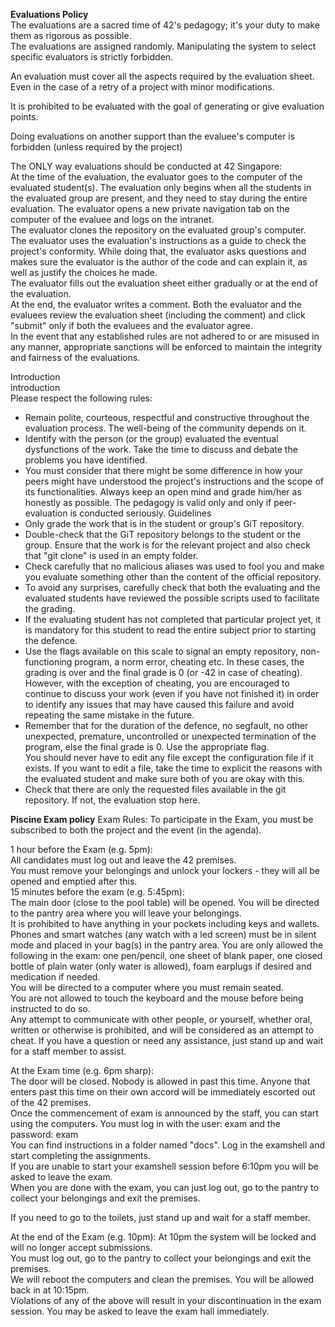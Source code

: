 **Evaluations Policy**  
The evaluations are a sacred time of 42's pedagogy; it's your duty to make them as rigorous as possible.    
The evaluations are assigned randomly. Manipulating the system to select specific evaluators is strictly forbidden. 

An evaluation must cover all the aspects required by the evaluation sheet. Even in the case of a retry of a project with minor modifications.   

It is prohibited to be evaluated with the goal of generating or give evaluation points. 

Doing evaluations on another support than the evaluee's computer is forbidden (unless required by the project)  

The ONLY way evaluations should be conducted at 42 Singapore:   
At the time of the evaluation, the evaluator goes to the computer of the evaluated student(s). The evaluation only begins when all the students in the evaluated group are present, and they need to stay during the entire evaluation. 
The evaluator opens a new private navigation tab on the computer of the evaluee and logs on the intranet.   
The evaluator clones the repository on the evaluated group's computer.  
The evaluator uses the evaluation's instructions as a guide to check the project's conformity. While doing that, the evaluator asks questions and makes sure the evaluator is the author of the code and can explain it, as well as justify the choices he made.    
The evaluator fills out the evaluation sheet either gradually or at the end of the evaluation.  
At the end, the evaluator writes a comment. 
Both the evaluator and the evaluees review the evaluation sheet (including the comment) and click "submit" only if both the evaluees and the evaluator agree.   
In the event that any established rules are not adhered to or are misused in any manner, appropriate sanctions will be enforced to maintain the integrity and fairness of the evaluations.  

Introduction    
introduction    
Please respect the following rules: 
- Remain polite, courteous, respectful and constructive 
 throughout the evaluation process. The well-being of the community depends on it.  
- Identify with the person (or the group) evaluated the eventual dysfunctions of the work. Take the time to discuss and debate the problems you have identified.    
- You must consider that there might be some difference in how your peers might have understood the project's instructions and the scope of its functionalities. Always keep an open mind and grade him/her as honestly as possible. The pedagogy is valid only and only if peer-evaluation is conducted seriously. 
Guidelines  
- Only grade the work that is in the student or group's GiT repository. 
- Double-check that the GiT repository belongs to the student or the group. Ensure that the work is for the relevant project and also check that "git clone" is used in an empty folder.    
- Check carefully that no malicious aliases was used to fool you and make you evaluate something other than the content of the official repository. 
- To avoid any surprises, carefully check that both the evaluating and the evaluated students have reviewed the possible scripts used to facilitate the grading.    
- If the evaluating student has not completed that particular project yet, it is mandatory for this student to read the entire subject prior to starting the defence.   
- Use the flags available on this scale to signal an empty repository, non-functioning program, a norm error, cheating etc. In these cases, the grading is over and the final grade is 0 (or -42 in case of cheating). However, with the exception of cheating, you are encouraged to continue to discuss your work (even if you have not finished it) in order to identify any issues that may have caused this failure and avoid repeating the same mistake in the future.
- Remember that for the duration of the defence, no segfault, no other unexpected, premature, uncontrolled or unexpected termination of the program, else the final grade is 0. Use the appropriate flag.   
 You should never have to edit any file except the configuration file if it exists. If you want to edit a file, take the time to explicit the reasons with the evaluated student and make sure both of you are okay with this.  
- Check that there are only the requested files available in the git repository. If not, the evaluation stop here.  

**Piscine Exam policy** 
Exam Rules: 
To participate in the Exam, you must be subscribed to both the project and the event (in the agenda).   

1 hour before the Exam (e.g. 5pm):  
All candidates must log out and leave the 42 premises.  
You must remove your belongings and unlock your lockers - they will all be opened and emptied after this.   
15 minutes before the exam (e.g. 5:45pm):   
The main door (close to the pool table) will be opened. 
You will be directed to the pantry area where you will leave your belongings.   
It is prohibited to have anything in your pockets including keys and wallets. Phones and smart watches (any watch with a led screen) must be in silent mode and placed in your bag(s) in the pantry area. You are only allowed the following in the exam: one pen/pencil, one sheet of blank paper, one closed bottle of plain water (only water is allowed), foam earplugs if desired and medication if needed.    
You will be directed to a computer where you must remain seated.    
You are not allowed to touch the keyboard and the mouse before being instructed to do so.   
Any attempt to communicate with other people, or yourself, whether oral, written or otherwise is prohibited, and will be considered as an attempt to cheat. 
If you have a question or need any assistance, just stand up and wait for a staff member to assist. 

At the Exam time (e.g. 6pm sharp):  
The door will be closed. Nobody is allowed in past this time. Anyone that enters past this time on their own accord will be immediately escorted out of the 42 premises.    
Once the commencement of exam is announced by the staff, you can start using the computers. 
You must log in with the user: exam and the password: exam  
You can find instructions in a folder named "docs". 
Log in the examshell and start completing the assignments.  
If you are unable to start your examshell session before 6:10pm you will be asked to leave the exam.    
When you are done with the exam, you can just log out, go to the pantry to collect your belongings and exit the premises.   

If you need to go to the toilets, just stand up and wait for a staff member.    

At the end of the Exam (e.g. 10pm): 
At 10pm the system will be locked and will no longer accept submissions.    
You must log out, go to the pantry to collect your belongings and exit the premises.    
We will reboot the computers and clean the premises. You will be allowed back in at 10:15pm.    
Violations of any of the above will result in your discontinuation in the exam session. You may be asked to leave the exam hall immediately.    
